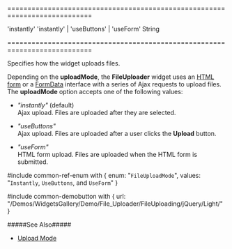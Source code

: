 ===========================================================================
<!--default-->'instantly'<!--/default-->
<!--acceptValues-->'instantly' | 'useButtons' | 'useForm'<!--/acceptValues-->
<!--type-->String<!--/type-->
===========================================================================

<!--shortDescription-->
Specifies how the widget uploads files.
<!--/shortDescription-->

<!--fullDescription-->
Depending on the **uploadMode**, the **FileUploader** widget uses an [HTML form](http://www.w3schools.com/html/html_forms.asp) or a [FormData](https://developer.mozilla.org/en/docs/Web/API/FormData) interface with a series of Ajax requests to upload files. The **uploadMode** option accepts one of the following values:

- *"instantly"* (default)       
Ajax upload. Files are uploaded after they are selected.

- *"useButtons"*        
Ajax upload. Files are uploaded after a user clicks the **Upload** button.

- *"useForm"*        
HTML form upload. Files are uploaded when the HTML form is submitted.

#include common-ref-enum with {
    enum: "`FileUploadMode`",
    values: "`Instantly`, `UseButtons`, and `UseForm`"
}

#include common-demobutton with {
    url: "/Demos/WidgetsGallery/Demo/File_Uploader/FileUploading/jQuery/Light/"
}

#####See Also#####
- [Upload Mode](/Documentation/Guide/Widgets/FileUploader/Upload_Files/Client-Side_Settings/#Upload_Mode)
<!--/fullDescription-->
